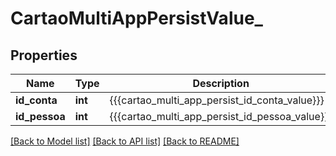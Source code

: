 # CartaoMultiAppPersistValue_

## Properties
Name | Type | Description | Notes
------------ | ------------- | ------------- | -------------
**id_conta** | **int** | {{{cartao_multi_app_persist_id_conta_value}}} | 
**id_pessoa** | **int** | {{{cartao_multi_app_persist_id_pessoa_value}}} | 

[[Back to Model list]](../README.md#documentation-for-models) [[Back to API list]](../README.md#documentation-for-api-endpoints) [[Back to README]](../README.md)


